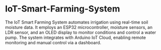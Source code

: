 # IoT-Smart-Farming-System
The IoT Smart Farming System automates irrigation using real-time soil moisture data. It employs an ESP32 microcontroller, moisture sensors, an LDR sensor, and an OLED display to monitor conditions and control a water pump. The system integrates with Arduino IoT Cloud, enabling remote monitoring and manual control via a dashboard.
